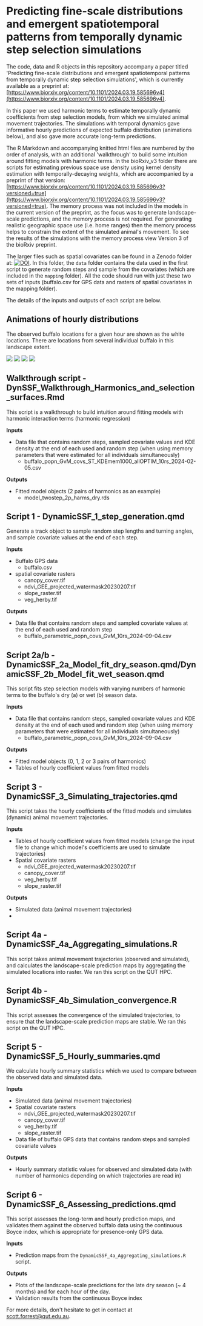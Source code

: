 # Predicting fine-scale distributions and emergent spatiotemporal patterns from temporally dynamic step selection simulations

The code, data and R objects in this repository accompany a paper titled 'Predicting fine-scale distributions and emergent spatiotemporal patterns from temporally dynamic step selection simulations', which is currently available as a preprint at: [https://www.biorxiv.org/content/10.1101/2024.03.19.585696v4](https://www.biorxiv.org/content/10.1101/2024.03.19.585696v4).

In this paper we used harmonic terms to estimate temporally dynamic coefficients from step selection models, from which we simulated animal movement trajectories. The simulations with temporal dynamics gave informative hourly predictions of expected buffalo distribution (animations below), and also gave more accurate long-term predictions. 

The R Markdown and accompanying knitted html files are numbered by the order of analysis, with an additional 'walkthrough' to build some intuition around fitting models with harmonic terms. In the bioRxiv_v3 folder there are scripts for estimating previous space use density using kernel density estimation with temporally-decaying weights, which are accompanied by a preprint of that version: [https://www.biorxiv.org/content/10.1101/2024.03.19.585696v3?versioned=true](https://www.biorxiv.org/content/10.1101/2024.03.19.585696v3?versioned=true). The memory process was not included in the models in the current version of the preprint, as the focus was to generate landscape-scale predictions, and the memory process is not required. For generating realistic geographic space use (i.e. home ranges) then the memory process helps to constrain the extent of the simulated animal's movement. To see the results of the simulations with the memory process view Version 3 of the bioRxiv preprint.

The larger files such as spatial covariates can be found in a Zenodo folder at: [![DOI](https://zenodo.org/badge/DOI/10.5281/zenodo.10838068.svg)](https://doi.org/10.5281/zenodo.10838068). In this folder, the `data` folder contains the data used in the first script to generate random steps and sample from the covariates (which are included in the `mapping` folder). All the code should run with just these two sets of inputs (buffalo.csv for GPS data and rasters of spatial covariates in the mapping folder).

The details of the inputs and outputs of each script are below. 

## Animations of hourly distributions ##

The observed buffalo locations for a given hour are shown as the white locations. There are locations from several individual buffalo in this landscape extent.

![](https://github.com/swforrest/dynamic_SSF_sims/blob/main/sim_preds_0p_hourly.gif)
![](https://github.com/swforrest/dynamic_SSF_sims/blob/main/sim_preds_1p_hourly.gif)
![](https://github.com/swforrest/dynamic_SSF_sims/blob/main/sim_preds_2p_hourly.gif)
![](https://github.com/swforrest/dynamic_SSF_sims/blob/main/sim_preds_3p_hourly.gif)


## Walkthrough script - DynSSF_Walkthrough_Harmonics_and_selection_surfaces.Rmd ##

This script is a walkthrough to build intuition around fitting models with harmonic interaction terms (harmonic regression)

**Inputs**

* Data file that contains random steps, sampled covariate values and KDE density at the end of each used and random step (when using memory parameters that were estimated for all individuals simultaneously)
  * buffalo_popn_GvM_covs_ST_KDEmem1000_allOPTIM_10rs_2024-02-05.csv

**Outputs**

* Fitted model objects (2 pairs of harmonics as an example)
  * model_twostep_2p_harms_dry.rds


## Script 1 - DynamicSSF_1_step_generation.qmd ##

Generate a track object to sample random step lengths and turning angles, and sample covariate values at the end of each step.

**Inputs**

* Buffalo GPS data
  * buffalo.csv
* spatial covariate rasters
  * canopy_cover.tif
  * ndvi_GEE_projected_watermask20230207.tif
  * slope_raster.tif
  * veg_herby.tif

**Outputs**

* Data file that contains random steps and sampled covariate values at the end of each used and random step
  * buffalo_parametric_popn_covs_GvM_10rs_2024-09-04.csv



## Script 2a/b - DynamicSSF_2a_Model_fit_dry_season.qmd/DynamicSSF_2b_Model_fit_wet_season.qmd ##

This script fits step selection models with varying numbers of harmonic terms to the buffalo's dry (a) or wet (b) season data. 

**Inputs**

* Data file that contains random steps, sampled covariate values and KDE density at the end of each used and random step (when using memory parameters that were estimated for all individuals simultaneously)
  * buffalo_parametric_popn_covs_GvM_10rs_2024-09-04.csv

**Outputs**

* Fitted model objects (0, 1, 2 or 3 pairs of harmonics)
* Tables of hourly coefficient values from fitted models 



## Script 3 - DynamicSSF_3_Simulating_trajectories.qmd ##

This script takes the hourly coefficients of the fitted models and simulates (dynamic) animal movement trajectories.

**Inputs**

* Tables of hourly coefficient values from fitted models (change the input file to change which model's coefficients are used to simulate trajectories) 
* Spatial covariate rasters
  * ndvi_GEE_projected_watermask20230207.tif
  * canopy_cover.tif
  * veg_herby.tif
  * slope_raster.tif

**Outputs**

* Simulated data (animal movement trajectories)
* 

## Script 4a - DynamicSSF_4a_Aggregating_simulations.R ##

This script takes animal movement trajectories (observed and simulated), and calculates the landscape-scale prediction maps by aggregating the simulated locations into raster. We ran this script on the QUT HPC.


## Script 4b - DynamicSSF_4b_Simulation_convergence.R ##

This script assesses the convergence of the simulated trajectories, to ensure that the landscape-scale prediction maps are stable. We ran this script on the QUT HPC.


## Script 5 - DynamicSSF_5_Hourly_summaries.qmd ##

We calculate hourly summary statistics which we used to compare between the observed data and simulated data.

**Inputs**

* Simulated data (animal movement trajectories)
* Spatial covariate rasters
  * ndvi_GEE_projected_watermask20230207.tif
  * canopy_cover.tif
  * veg_herby.tif
  * slope_raster.tif
* Data file of buffalo GPS data that contains random steps and sampled covariate values

**Outputs**

* Hourly summary statistic values for observed and simulated data (with number of harmonics depending on which trajectories are read in)


## Script 6 - DynamicSSF_6_Assessing_predictions.qmd ##

This script assesses the long-term and hourly prediction maps, and validates them against the observed buffalo data using the continuous Boyce index, which is appropriate for presence-only GPS data.

**Inputs**

* Prediction maps from the `DynamicSSF_4a_Aggregating_simulations.R` script.

**Outputs**

* Plots of the landscape-scale predictions for the late dry season (~ 4 months) and for each hour of the day.
* Validation results from the continuous Boyce index

For more details, don't hesitate to get in contact at scott.forrest@qut.edu.au.
